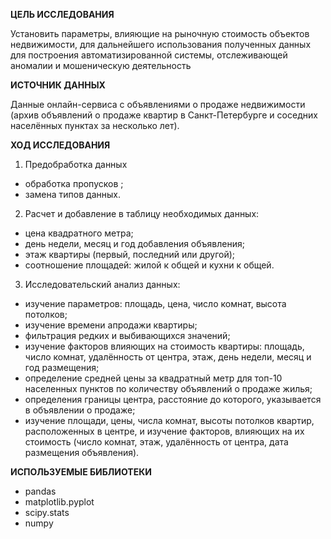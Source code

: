 **ЦЕЛЬ ИССЛЕДОВАНИЯ**

Установить параметры, влияющие на рыночную стоимость объектов недвижимости, для дальнейшего использования полученных данных для построения автоматизированной системы, отслеживающей аномалии и мошеническую деятельность

**ИСТОЧНИК ДАННЫХ**

Данные онлайн-сервиса с объявлениями о продаже недвижимости (архив объявлений о продаже квартир в Санкт-Петербурге и соседних населённых пунктах за несколько лет).

**ХОД ИССЛЕДОВАНИЯ**
1. Предобработка данных
- обработка пропусков ;
- замена типов данных.
2. Расчет и добавление в таблицу необходимых данных:
- цена квадратного метра;
- день недели, месяц и год добавления объявления;
- этаж квартиры (первый, последний или другой);
- соотношение площадей: жилой к общей и кухни к общей.
3. Исследовательский анализ данных:
- изучение параметров: площадь, цена, число комнат, высота потолков;
- изучение времени апродажи квартиры;
- фильтрация редких и выбивающихся значений;
- изучение факторов влияющих на стоимость квартиры: площадь, число комнат, удалённость от центра, этаж, день недели, месяц и год размещения;
- определение средней цены за квадратный метр для топ-10 населенных пунктов по количеству объявлений о продаже жилья;
- определения границы центра, расстояние до которого, указывается в объявлении о продаже;
- изучение площади, цены, числа комнат, высоты потолков квартир, расположенных в центре, и изучение факторов, влияющих на их стоимость (число комнат, этаж, удалённость от центра, дата размещения объявления).

**ИСПОЛЬЗУЕМЫЕ БИБЛИОТЕКИ**
- pandas
- matplotlib.pyplot
- scipy.stats
- numpy
